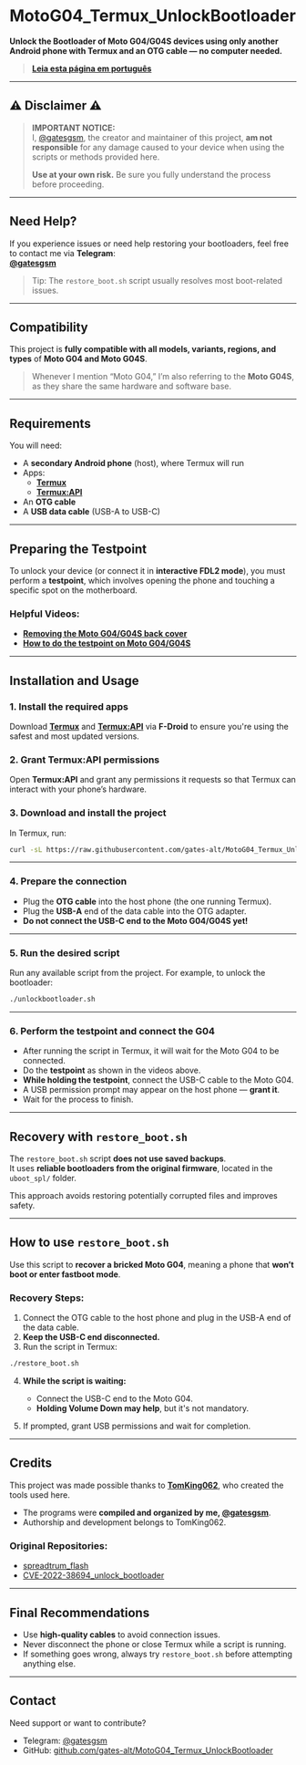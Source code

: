 # MotoG04_Termux_UnlockBootloader

**Unlock the Bootloader of Moto G04/G04S devices using only another Android phone with Termux and an OTG cable — no computer needed.**

> [**Leia esta página em português**](https://github.com/gates-alt/MotoG04_Termux_UnlockBootloader/blob/main/README.md)

---

## **⚠️ Disclaimer ⚠️**

> **IMPORTANT NOTICE:**  
> I, [@gatesgsm](https://t.me/gatesgsm), the creator and maintainer of this project, **am not responsible** for any damage caused to your device when using the scripts or methods provided here.  
>  
> **Use at your own risk.** Be sure you fully understand the process before proceeding.

---

## **Need Help?**

If you experience issues or need help restoring your bootloaders, feel free to contact me via **Telegram**:  
**[@gatesgsm](https://t.me/gatesgsm)**

> Tip: The `restore_boot.sh` script usually resolves most boot-related issues.

---

## Compatibility

This project is **fully compatible with all models, variants, regions, and types** of **Moto G04 and Moto G04S**.

> Whenever I mention “Moto G04,” I’m also referring to the **Moto G04S**, as they share the same hardware and software base.

---

## **Requirements**

You will need:

- A **secondary Android phone** (host), where Termux will run
- Apps:
  - [**Termux**](https://f-droid.org/en/packages/com.termux/)
  - [**Termux:API**](https://f-droid.org/en/packages/com.termux.api/)
- An **OTG cable**
- A **USB data cable** (USB-A to USB-C)

---

## **Preparing the Testpoint**

To unlock your device (or connect it in **interactive FDL2 mode**), you must perform a **testpoint**, which involves opening the phone and touching a specific spot on the motherboard.

### **Helpful Videos:**

- [**Removing the Moto G04/G04S back cover**](https://youtube.com/shorts/x3WhoOhb4js?feature=shared)  
- [**How to do the testpoint on Moto G04/G04S**](https://youtu.be/QMFQPKndK64?feature=shared)

---

## **Installation and Usage**

### **1. Install the required apps**

Download [**Termux**](https://f-droid.org/en/packages/com.termux/) and [**Termux:API**](https://f-droid.org/en/packages/com.termux.api/) via **F-Droid** to ensure you're using the safest and most updated versions.

### **2. Grant Termux:API permissions**

Open **Termux:API** and grant any permissions it requests so that Termux can interact with your phone’s hardware.

### **3. Download and install the project**

In Termux, run:

```bash
curl -sL https://raw.githubusercontent.com/gates-alt/MotoG04_Termux_UnlockBootloader/main/install.sh | bash && cd MotoG04_Termux_UnlockBootloader
```

---

### **4. Prepare the connection**

- Plug the **OTG cable** into the host phone (the one running Termux).
- Plug the **USB-A** end of the data cable into the OTG adapter.
- **Do not connect the USB-C end to the Moto G04/G04S yet!**

---

### **5. Run the desired script**

Run any available script from the project. For example, to unlock the bootloader:

```bash
./unlockbootloader.sh
```

---

### **6. Perform the testpoint and connect the G04**

- After running the script in Termux, it will wait for the Moto G04 to be connected.
- Do the **testpoint** as shown in the videos above.
- **While holding the testpoint**, connect the USB-C cable to the Moto G04.
- A USB permission prompt may appear on the host phone — **grant it**.
- Wait for the process to finish.

---

## **Recovery with `restore_boot.sh`**

The `restore_boot.sh` script **does not use saved backups**.  
It uses **reliable bootloaders from the original firmware**, located in the `uboot_spl/` folder.

This approach avoids restoring potentially corrupted files and improves safety.

---

## **How to use `restore_boot.sh`**

Use this script to **recover a bricked Moto G04**, meaning a phone that **won’t boot or enter fastboot mode**.

### **Recovery Steps:**

1. Connect the OTG cable to the host phone and plug in the USB-A end of the data cable.
2. **Keep the USB-C end disconnected.**
3. Run the script in Termux:

```bash
./restore_boot.sh
```

4. **While the script is waiting:**
   - Connect the USB-C end to the Moto G04.
   - **Holding Volume Down may help**, but it's not mandatory.

5. If prompted, grant USB permissions and wait for completion.

---

## **Credits**

This project was made possible thanks to [**TomKing062**](https://github.com/TomKing062), who created the tools used here.

- The programs were **compiled and organized by me, [@gatesgsm](https://t.me/gatesgsm)**.
- Authorship and development belongs to TomKing062.

### **Original Repositories:**

- [spreadtrum_flash](https://github.com/TomKing062/spreadtrum_flash)  
- [CVE-2022-38694_unlock_bootloader](https://github.com/TomKing062/CVE-2022-38694_unlock_bootloader)

---

## **Final Recommendations**

- Use **high-quality cables** to avoid connection issues.
- Never disconnect the phone or close Termux while a script is running.
- If something goes wrong, always try `restore_boot.sh` before attempting anything else.

---

## **Contact**

Need support or want to contribute?

- Telegram: [@gatesgsm](https://t.me/gatesgsm)
- GitHub: [github.com/gates-alt/MotoG04_Termux_UnlockBootloader](https://github.com/gates-alt/MotoG04_Termux_UnlockBootloader)
